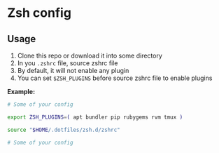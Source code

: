 # Zsh config

## Usage

1. Clone this repo or download it into some directory
2. In you `.zshrc` file, source zshrc file
3. By default, it will not enable any plugin
4. You can set `$ZSH_PLUGINS` before source zshrc file to enable plugins


**Example:**

```bash
# Some of your config

export ZSH_PLUGINS=( apt bundler pip rubygems rvm tmux )

source "$HOME/.dotfiles/zsh.d/zshrc"

# Some of your config
```
